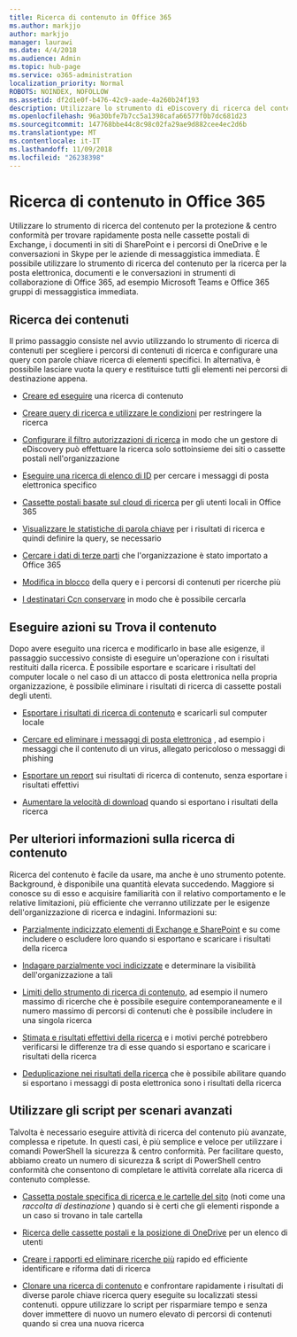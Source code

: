 ```yaml
---
title: Ricerca di contenuto in Office 365
ms.author: markjjo
author: markjjo
manager: laurawi
ms.date: 4/4/2018
ms.audience: Admin
ms.topic: hub-page
ms.service: o365-administration
localization_priority: Normal
ROBOTS: NOINDEX, NOFOLLOW
ms.assetid: df2d1e0f-b476-42c9-aade-4a260b24f193
description: Utilizzare lo strumento di eDiscovery di ricerca del contenuto in Office 365 Security &amp; centro conformità per trovare rapidamente posta nelle cassette postali di Exchange, i documenti in siti di SharePoint e i percorsi di OneDrive e le conversazioni in Skype per le aziende di messaggistica immediata.
ms.openlocfilehash: 96a30bfe7b7cc5a1398cafa66577f0b7dc681d23
ms.sourcegitcommit: 147768bbe44c8c98c02fa29ae9d882cee4ec2d6b
ms.translationtype: MT
ms.contentlocale: it-IT
ms.lasthandoff: 11/09/2018
ms.locfileid: "26238398"
---
```

# <a name="search-for-content-in-office-365"></a>Ricerca di contenuto in Office 365

Utilizzare lo strumento di ricerca del contenuto per la protezione &amp; centro conformità per trovare rapidamente posta nelle cassette postali di Exchange, i documenti in siti di SharePoint e i percorsi di OneDrive e le conversazioni in Skype per le aziende di messaggistica immediata. È possibile utilizzare lo strumento di ricerca del contenuto per la ricerca per la posta elettronica, documenti e le conversazioni in strumenti di collaborazione di Office 365, ad esempio Microsoft Teams e Office 365 gruppi di messaggistica immediata.
  
## <a name="search-for-content"></a>Ricerca dei contenuti

Il primo passaggio consiste nel avvio utilizzando lo strumento di ricerca di contenuti per scegliere i percorsi di contenuti di ricerca e configurare una query con parole chiave ricerca di elementi specifici. In alternativa, è possibile lasciare vuota la query e restituisce tutti gli elementi nei percorsi di destinazione appena.
  
- [Creare ed eseguire](content-search.md) una ricerca di contenuto 
    
- [Creare query di ricerca e utilizzare le condizioni](keyword-queries-and-search-conditions.md) per restringere la ricerca 
    
- [Configurare il filtro autorizzazioni di ricerca](permissions-filtering-for-content-search.md) in modo che un gestore di eDiscovery può effettuare la ricerca solo sottoinsieme dei siti o cassette postali nell'organizzazione 
    
- [Eseguire una ricerca di elenco di ID](csv-file-for-an-id-list-content-search.md) per cercare i messaggi di posta elettronica specifico 
    
- [Cassette postali basate sul cloud di ricerca](search-cloud-based-mailboxes-for-on-premises-users.md) per gli utenti locali in Office 365

- [Visualizzare le statistiche di parola chiave](view-keyword-statistics-for-content-search.md) per i risultati di ricerca e quindi definire la query, se necessario 
    
- [Cercare i dati di terze parti](use-content-search-to-search-third-party-data-that-was-imported.md) che l'organizzazione è stato importato a Office 365 
    
- [Modifica in blocco](bulk-edit-content-searches.md) della query e i percorsi di contenuti per ricerche più 
    
- [I destinatari Ccn conservare](https://docs.microsoft.com/exchange/policy-and-compliance/holds/preserve-bcc-recipients-and-group-members) in modo che è possibile cercarla 

## <a name="perform-actions-on-content-you-find"></a>Eseguire azioni su Trova il contenuto

Dopo avere eseguito una ricerca e modificarlo in base alle esigenze, il passaggio successivo consiste di eseguire un'operazione con i risultati restituiti dalla ricerca. È possibile esportare e scaricare i risultati del computer locale o nel caso di un attacco di posta elettronica nella propria organizzazione, è possibile eliminare i risultati di ricerca di cassette postali degli utenti.
  
- [Esportare i risultati di ricerca di contenuto](export-search-results.md) e scaricarli sul computer locale 
    
- [Cercare ed eliminare i messaggi di posta elettronica](search-for-and-delete-messages-in-your-organization.md) , ad esempio i messaggi che il contenuto di un virus, allegato pericoloso o messaggi di phishing 
    
- [Esportare un report](export-a-content-search-report.md) sui risultati di ricerca di contenuto, senza esportare i risultati effettivi 
    
- [Aumentare la velocità di download](increase-download-speeds-when-exporting-ediscovery-results.md) quando si esportano i risultati della ricerca 
    
## <a name="learn-more-about-content-search"></a>Per ulteriori informazioni sulla ricerca di contenuto

Ricerca del contenuto è facile da usare, ma anche è uno strumento potente. Background, è disponibile una quantità elevata succedendo. Maggiore si conosce su di esso e acquisire familiarità con il relativo comportamento e le relative limitazioni, più efficiente che verranno utilizzate per le esigenze dell'organizzazione di ricerca e indagini. Informazioni su:
  
- [Parzialmente indicizzato elementi di Exchange e SharePoint](partially-indexed-items-in-content-search.md) e su come includere o escludere loro quando si esportano e scaricare i risultati della ricerca 
    
- [Indagare parzialmente voci indicizzate](investigating-partially-indexed-items-in-ediscovery.md) e determinare la visibilità dell'organizzazione a tali 
    
- [Limiti dello strumento di ricerca di contenuto](limits-for-content-search.md), ad esempio il numero massimo di ricerche che è possibile eseguire contemporaneamente e il numero massimo di percorsi di contenuti che è possibile includere in una singola ricerca 
    
- [Stimata e risultati effettivi della ricerca](differences-between-estimated-and-actual-ediscovery-search-results.md) e i motivi perché potrebbero verificarsi le differenze tra di esse quando si esportano e scaricare i risultati della ricerca 
    
- [Deduplicazione nei risultati della ricerca](de-duplication-in-ediscovery-search-results.md) che è possibile abilitare quando si esportano i messaggi di posta elettronica sono i risultati della ricerca 
    
## <a name="use-scripts-for-advanced-scenarios"></a>Utilizzare gli script per scenari avanzati

Talvolta è necessario eseguire attività di ricerca del contenuto più avanzate, complessa e ripetute. In questi casi, è più semplice e veloce per utilizzare i comandi PowerShell la sicurezza &amp; centro conformità. Per facilitare questo, abbiamo creato un numero di sicurezza &amp; script di PowerShell centro conformità che consentono di completare le attività correlate alla ricerca di contenuto complesse.
  
- [Cassetta postale specifica di ricerca e le cartelle del sito](use-content-search-for-targeted-collections.md) (noti come una *raccolta di destinazione* ) quando si è certi che gli elementi risponde a un caso si trovano in tale cartella 
    
- [Ricerca delle cassette postali e la posizione di OneDrive](search-the-mailbox-and-onedrive-for-business-for-a-list-of-users.md) per un elenco di utenti 
    
- [Creare i rapporti ed eliminare ricerche più](create-report-on-and-delete-multiple-content-searches.md) rapido ed efficiente identificare e riforma dati di ricerca 
    
- [Clonare una ricerca di contenuto](clone-a-content-search.md) e confrontare rapidamente i risultati di diverse parole chiave ricerca query eseguite su localizzati stessi contenuti. oppure utilizzare lo script per risparmiare tempo e senza dover immettere di nuovo un numero elevato di percorsi di contenuti quando si crea una nuova ricerca 
    

